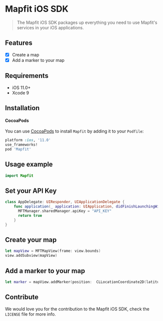 
# Mapfit iOS SDK
> The Mapfit iOS SDK packages up everything you need to use Mapfit's services in your iOS applications.

## Features

- [x] Create a map
- [x] Add a marker to your map

## Requirements

- iOS 11.0+
- Xcode 9

## Installation

#### CocoaPods
You can use [CocoaPods](http://cocoapods.org/) to install `Mapfit` by adding it to your `Podfile`:

```ruby
platform :ios, '11.0'
use_frameworks!
pod 'Mapfit'
```

## Usage example

```swift
import Mapfit
```

## Set your API Key

```swift
class AppDelegate: UIResponder, UIApplicationDelegate {
    func application(_ application: UIApplication, didFinishLaunchingWithOptions launchOptions: [UIApplicationLaunchOptionsKey: Any]?) -> Bool {
      MFTManager.sharedManager.apiKey = "API_KEY"
      return true
    }
}
```


## Create your map

```swift
let mapView = MFTMapView(frame: view.bounds)
view.addSubview(mapView)
```


## Add a marker to your map

```swift
let marker = mapView.addMarker(position:  CLLocationCoordinate2D(latitude: 40.74699, longitude: -73.98742))
```

## Contribute

We would love you for the contribution to the Mapfit iOS SDK, check the ``LICENSE`` file for more info.
